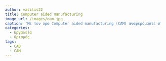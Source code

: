 ```yaml
---
author: vasilis22
title: Computer aided manufacturing
image_url: /images/cam.jpg
caption: 'Με τον όρο Computer aided manufacturing (CAM) αναφερόμαστε στην χρήση λογισμικού για τον έλεγχο μηχανημάτων παράγωγης. Το λογισμικό παίρνει ένα μοντέλο του αντικειμένου από ένα λογισμικό CAD και δίνει της κινήσεις που πρέπει να κάνει το μηχάνημα για να παράσχει ένα εξάρτημα βάσει του μοντέλου.'
categories:
  - Εργαλεία
  - Ορισμός
tags:
  - CAD
  - CAM
---
```


